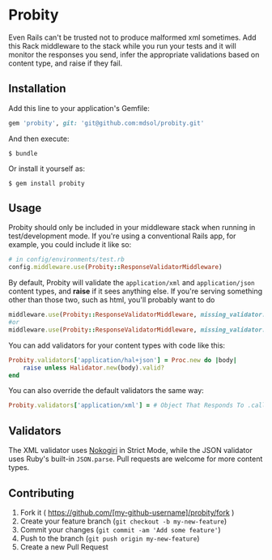 # Probity

Even Rails can't be trusted not to produce malformed xml sometimes. Add this Rack middleware to the stack while you run your tests and it will monitor the responses you send, infer the appropriate validations based on content type, and raise if they fail.

## Installation

Add this line to your application's Gemfile:

```ruby
gem 'probity', git: 'git@github.com:mdsol/probity.git'
```

And then execute:

    $ bundle

Or install it yourself as:

    $ gem install probity

## Usage

Probity should only be included in your middleware stack when running in test/development mode. If you're using a conventional Rails app, for example, you could include it like so:

```ruby
# in config/environments/test.rb
config.middleware.use(Probity::ResponseValidatorMiddleware)
```

By default, Probity will validate the `application/xml` and `application/json` content types, and **raise** if it sees anything else. If you're serving something other than those two, such as html, you'll probably want to do

```ruby
middleware.use(Probity::ResponseValidatorMiddleware, missing_validator: :warn)
#or
middleware.use(Probity::ResponseValidatorMiddleware, missing_validator: :ignore)
```

You can add validators for your content types with code like this:

```ruby
Probity.validators['application/hal+json'] = Proc.new do |body|
	raise unless Halidator.new(body).valid?
end
```
You can also override the default validators the same way:

```ruby
Probity.validators['application/xml'] = # Object That Responds To .call(str)
```

## Validators

The XML validator uses [Nokogiri](http://www.nokogiri.org/) in Strict Mode, while the JSON validator uses Ruby's built-in `JSON.parse`. Pull requests are welcome for more content types. 

## Contributing

1. Fork it ( https://github.com/[my-github-username]/probity/fork )
2. Create your feature branch (`git checkout -b my-new-feature`)
3. Commit your changes (`git commit -am 'Add some feature'`)
4. Push to the branch (`git push origin my-new-feature`)
5. Create a new Pull Request
